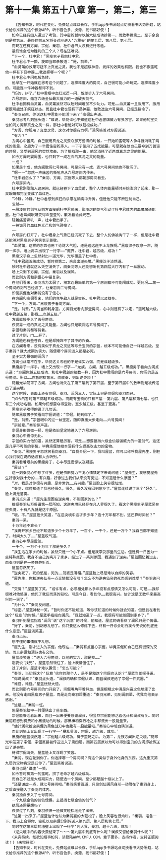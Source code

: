 # 第十一集 第五十八章 第一，第二，第三
        【告知书友，时代在变化，免费站点难以长存，手机app多书源站点切换看书大势所趋，站长给你推荐的这个换源APP，听书音色多、换源、找书都好使！】
       如今已经有四人通过了考验，其中蛮乾暂时以越六级成功排第一，而敖奉排第二，至于余良则是排第三。最终的前三名将会对应进入‘九重天’的第九层、第八层、第七层。
       而现在还有方阗、宗倔、秦羽、杜中君四人没有进行考验。
       最终谁会成为胜利的三个人？现在还难说。
       “下一个，杜中君！”黑瘦男子看向杜中君。
       杜中君心中一颤，旋即当即恭敬道：“是，前辈。”
       “血灵莆的效果可赶不上真龙之灵，我也不是超级神兽，发挥的效果也有限。我也不像蛮乾他一样有下品神器……我选择哪一个呢？”
       杜中君心中闪电般急转。
       他早在一开始就在思考这个问题了，选择难度大的房间，自己很可能小命玩完。选择难度小的，可能连一件神器都得不到。
       “妈的，拼了。”杜中君眼中血红光芒一闪，旋即步入了六号房间。
       六号房间，蕴含六级金仙最大威力的一道破天剑气。
       杜中君拥有血灵莆，血灵莆虽然可以短时间增加不少功力。可是……血灵莆一旦服用下，服用者很可能处于疯狂状态。而且杜中君也没有下品神器，他敢选这六号房间，已经是拼命了。
       “秦羽兄弟，你说这杜中君能不能活下来？”宗倔出声道。
       秦羽思考片刻摇头道：“难说，毕竟谁也不知道这杜中君底牌威力有多厉害。如果他的宝贝也如同方阗那真龙之灵一样，那杜中君绝对可以轻松成功。”
       “方阗，你服用了真龙之灵，这次对你很有力啊。”澜风笑着对方阗说道。
       “有力？”
       方阗心中苦笑，自己服用真龙之灵要夺那万兽谱的时候，一开始和蛮乾等人争斗就消耗了两成的能量，之后为了一举震住蛮乾等人，一下子使用了五成能量。可是就在他自己要夺到万兽谱的时候，又受到澜风的突然攻击，为了抵挡那一击，他又消耗了近两成真龙之灵的能量。
       如今方阗元婴周围，也只剩下一成左右的真龙之灵的能量。
       一成？
       如果是十成，他方阗敢闯七号房间，可是只有一成，连六号房间他也不敢闯了。
       “啊～～”忽然一声痛苦的嘶吼声从六号房间内传来。
       “杜中君怎么了？”秦羽、方阗、宗倔等人都朝那房间看去。
       六号房间内。
       杜中君刚刚踏入这房间，就已经吞下了血灵莆，整个人体内能量顿时开始澎湃了起来，那一双眼睛都完全变成了血红色。
       “冷静，冷静。”杜中君感到疯狂的杀意在脑海中升腾，但是他只能不断压制自己。
       忽然——
       一股凌厉的剑气从前方直接朝杜中君射来，那凌厉的剑气引动了杜中君体内的血魔魔道能量，杜中君瞬间眼睛变得血莹莹的，散发着诡异光芒。
       随着痛苦嘶吼一声，杜中君出手了。
       一抹诡异的血红色光芒和剑气碰撞了。
       ……
       六号房门打开了，杜中君身上气势已经沉寂了下去，整个人仿佛被掏干了一样，但是杜中君还能够对黑瘦男子笑笑表示尊敬。
       “血灵莆，这样的东西也用？论财大气粗，还是远远赶不上龙族啊。”黑瘦汉子叹息一声，随即一挥手，墙上再次出现了一行字——“魔界，杜中君，越五级，成功！”
       黑瘦汉子身上忽然射出一道光华，光华覆盖了杜中君。
       “杜中君越五级成功，暂时排第二，余良出逆央境。”黑瘦汉子淡然道。
       顿时杜中君就这么凭空消失了，而秦羽等人还能够听到第四层大厅内有了一丝震动。
       场上只剩下方阗、宗倔、秦羽以及澜风。
       而此刻方阗和宗倔心中最复杂。
       在他们看来，秦羽功力太弱了，根本连最简单的第一个房间都不可能闯成功。更何况……第一个房间的剑气已经没了，让秦羽闯二号房间。
       即使宗倔也对秦羽没有了信心。
       在方阗和宗倔看来，他们的竞争敌人就是蛮乾、杜中君以及敖奉。
       “下一个，方阗。”黑瘦男子看向方阗。
       “是，前辈。”方阗当即躬身道，方阗目光看向那些房间，心中则是有了决定，“蛮乾越六级，杜中君越五级，那我……也越五级。”
       方阗直接步入了五号房间。
       仅仅靠一成的真龙之灵能量，方阗也只是敢闯这五号房间了。
       宗倔和秦羽都等待着。
       过了片刻，门……开了。
       方阗脸色有些苍白，但是却掩饰不了其中的兴奋。
       在方阗看来，没有类似于真龙之灵这等珍贵宝贝的宗倔，根本不可能像自己一样越五级。至于秦羽？就大成期的实力，随便哪个房间进入都是必死。
       至于实力最强的澜风？
       方阗也丝毫不在乎，毕竟这关考验的不是谁实力强，而是谁越级多。
       黑瘦男子一挥手，墙上又出现一行字——“龙族，方阗，越五级成功。”，黑瘦男子看向方阗点头道：“方阗你越五级成功，和杜中君越的级数一样，因为杜中君闯的是六号房间，你闯的是五号房间。所以……你暂时排第三。而敖奉，则出逆央境！”
       随着光华笼罩了方阗，方阗也消失在了第三层到了第四层，至于第四层中的敖奉则是被传送出了逆央境。
       这个时候，表面上还有宗倔、秦羽、澜风三人，实际上只是宗倔和秦羽而已。
       “如今的暂时第三都越五级成功，而藏有宝物的只有三层——第九层、第八层和第七层。也只有三个成功名额。如果你们想要夺得宝物，至少越五级，甚至于更高。”
       黑瘦男子难得的说了几句话。
       随即黑瘦男子笑看向宗倔说道：“宗倔，轮到你了。”
       “是，前辈。”宗倔眼中闪过一丝坚定，随即直接大步走向……六号房间！
       “宗前辈。”秦羽惊声道。
       宗倔身形微微一顿，但是依旧坚定地进入了六号房间。
       秦羽心中震惊无比。
       宗倔的实力他知道，虽然还算是厉害，可是……想要抵挡六级金仙最强威力的一道剑气，这还是几乎不可能的事情。毕竟宗倔他根本没有什么提高攻击力的宝物。
       “秦羽。”黑瘦男子忽然笑看向秦羽，“自我介绍一下，我叫屋蓝，你可以称呼我屋先生，别担心我们现在说的话没有人会听到。”
       秦羽看着眼前的黑瘦男子，心中尽是震惊以及疑惑。
       “屋蓝？”
       这一刻秦羽心中想了许多，但是依旧努力平复心情镇定下来询问道：“屋先生，我感觉屋先生好像对我十分的……有兴趣，好像过去我们从来没有见过，不知道是什么原因？”
       “对，我是对你很有兴趣，是非常的……有兴趣。”屋蓝脸上笑容很灿烂。
       “秦羽，你可知道？我已经很久，很久，很久没有回到家乡了。”屋蓝连续说了三个‘好久’，脸上满是落寞。
       秦羽点头道：“屋先生是困在逆央境，不能回家的么？”
       根据秦羽从万兽谱第一层所知，这逆央境已经存在凡人界很久了，看这个黑瘦男子屋蓝呆在逆央境，十有八九就是这个原因。
       “哦，不。”屋蓝摇头笑道，“在逆央境中这才多少年？连十万年都不到，这还算时间长？”
       秦羽一呆。
       十万年还不算长？
       “我离开家乡已经不知道多少个十万年了，一百个，一千个，还是一万个？我自己都不知道了，时间太久了……”屋蓝叹气道。
       秦羽心中尽是震骇。
       一千个，一万个十万年？那是多久？
       “我生活在家乡的时候，虽然只是一个小不点。但是我享受那里的生活。但是有一日因为一些特殊原因，我身不由己的离开了家乡，经过了一系列原因，我遇到了逆央。”屋蓝回忆着过去，而秦羽则是在一旁静静听着。
       屋蓝忽然笑了。
       “逆央死了，死的憋屈，死的……简直是滑稽。”屋蓝脸上尽是难以自抑的笑容。
       “屋先生，你和逆央仙帝一点交情都没有吗？怎么不为逆央仙帝的死而感到难受？”秦羽询问道。
       “交情？”屋蓝笑了笑，“或许有点，必须相处那么多年没有点感情又怎么可能，可是……我却很难对他感激，他死了我反而落的轻松。可是今日，看到你……我很高兴。估计这是无数年来最高兴的一天了。”
       “为什么？”秦羽反问道。
       “秘密。”屋蓝神秘一笑，“暂时你还不能知道，等你该知道的时候你就会知道。但是我在看到这个‘玩意’的时候。”屋蓝手指指向澜风，“我就知道了一点，我很有可能能回到家乡了。”
       秦羽听到屋蓝指着‘澜风’说‘这个玩意’的时候，他知道，屋蓝的确看穿了澜风只是个傀儡。
       “好了，秦羽，别胡思乱想了。你只要这么修炼下去，终有一日你会明白我今天说的到底是什么意思。”屋蓝淡笑道。
       秦羽点头。
       想不懂的事情就不乱想。
       “屋先生，刚才进入的宗倔，他现在……”秦羽有点担心宗倔，毕竟宗倔和自己还有很深的交情。而且宗倔和澜叔也有交情。
       屋蓝淡笑道：“进入六号房间，以他的实力，那是找……”
       刚要说‘找死’，屋蓝忽然顿住了，脸上表情僵住了。
       过了片刻，屋蓝才难以置信：“怎么可能？”
       “秦羽，当初将这个‘玩意’给你的那个人，是不是和这个宗倔也认识？”屋蓝当即探寻道。
       “你说澜叔？”秦羽点头道，“澜叔的确和宗倔认识，而且澜叔还给了宗倔一件武器。”
       “难怪，难怪。”屋蓝恍然大悟。
       而此刻那六号房间的门开启了，宗倔嘴角带着鲜血，但是眼睛之中满是兴奋之色地走了出来，他没有走向黑瘦男子屋蓝，而是走向秦羽郑重道：“秦羽兄弟，见到澜前辈，代我向他表示感谢。”
       “这是……”秦羽一怔。
       但是秦羽脑中一转便猜出了些东西。
       宗倔能够活着出来，而且一出来便要感谢澜叔，很显然宗倔能够活着估计和澜叔有关。同时秦羽联想到费费和小黑渡劫的时候，那黑棒和穿云枪之中都流出一股能量来。
       “估计澜叔给这宗倔的黑色战刀中也藏有一股能量吧。”秦羽心中暗自猜测道。
       而此刻墙上又出现了一行字——‘暴乱星海，宗倔，越六级，成功。’
       黑瘦的屋蓝淡然道：“宗倔越六级成功，排于蛮乾之后，为第二，龙族方阗出逆央境。”随即光华笼罩了宗倔，宗倔直接被传送进入了第四层，而第四层原以为可以得到宝贝的方阗却被传送出了逆央境。
       待得宗倔消失，屋蓝脸上又浮现了笑容。
       “秦羽，现在轮到你了。你选择哪一个房间啊？有这个类似于身外化身的东西，这九重天第九层的宝物肯定是归你了。”屋蓝笑着说道。
       秦羽也是‘谦虚’一笑。
       如今暂时排第一的蛮乾，拼了老命才越六级成功。
       而自己不过是大成期实力，随便选一个房间，至少都是越十级以上了。
       “还是谦虚一点，就七号房间吧。”秦羽笑着说道，只见剑仙澜风身形一动附在了秦羽身上，之后直接融入了秦羽的体内。
       秦羽独自步入了七号房间。
       一个九级金仙的剑仙傀儡，去抵挡七级金仙的剑气？
       结局还需要想吗？
       仅仅过了片刻，秦羽依旧一脸微笑轻松地走了出来。
       “这第一出来了。”屋蓝估计也认为秦羽赢的太轻松了，脸上笑容也很灿烂，“秦羽，准备一下，我马上会将你、蛮乾以及宗倔分别传送入第九层、第八层和第七层。”
       同时在这第三层的墙壁上出现了一行字‘凡人界，秦羽，越十六级，成功！
       （逆央境中的内容快要结束了～～～第九层中到底有什么呢？澜叔又留给秦羽什么呢？）
       (未完待续，如欲知后事如何，请登陆WWW.CMFU.COM，章节更多，支持作者，支持正版阅读！)（未完待续）
       【告知书友，时代在变化，免费站点难以长存，手机app多书源站点切换看书大势所趋，站长给你推荐的这个换源APP，听书音色多、换源、找书都好使！】